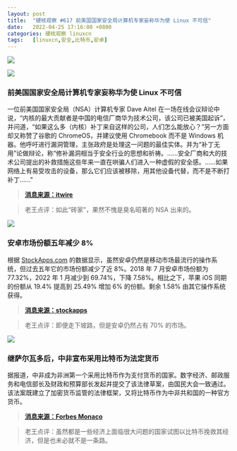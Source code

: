 ```yaml
---
layout: post
title:	"硬核观察 #617 前美国国家安全局计算机专家妄称华为使 Linux 不可信"
date:	2022-04-25 17:16:00 +0800 
categories:	硬核观察 linuxcn 
tags:	[linuxcn,安全,比特币,安卓]
---
```



![](/Asserts/Images//attachment/album/202204/25/171545oblnndod3inzz0gz.jpg)


![](/Asserts/Images//attachment/album/202204/25/171557s2w1vwzktt21tw2j.jpg)


### 前美国国家安全局计算机专家妄称华为使 Linux 不可信


一位前美国国家安全局（NSA）计算机专家 Dave Aitel 在一场在线会议辩论中说，“内核的最大贡献者是中国的电信厂商华为技术公司，该公司已被美国起诉”，并问道，“如果这么多（内核）补丁来自这样的公司，人们怎么能放心？”另一方面却又称赞了谷歌的 ChromeOS，并建议使用 Chromebook 而不是 Windows 机器。他呼吁进行漏洞管理，主张政府是处理这一问题的最佳实体。并为“补丁无用”论做辩论，称“修补漏洞相当于安全行业的思想和祈祷。……安全厂商和大的技术公司提出的补救措施这些年来一直在哄骗人们进入一种虚假的安全感。……如果网络上有易受攻击的设备，那么它们应该被移除，用其他设备代替，而不是不断打补丁……”



> 
> **[消息来源：itwire](https://itwire.com/business-it-news/security/patching-is-security-industry-s-thoughts-and-prayers-ex-nsa-man-aitel.html)**
> 
> 
> 



> 
> 老王点评：如此“砖家”，果然不愧是臭名昭著的 NSA 出来的。
> 
> 
> 


![](/Asserts/Images//attachment/album/202204/25/171606rxlmlqvcl00v0lcl.jpg)


### 安卓市场份额五年减少 8%


根据 [StockApps.com](http://stockapps.com/) 的数据显示，虽然安卓仍然是移动市场最流行的操作系统，但过去五年它的市场份额减少了近 8%。2018 年 7 月安卓市场份额为 77.32%，2022 年 1 月减少到 69.74%，下降 7.58%。相比之下，苹果 iOS 同期的份额从 19.4% 提高到 25.49% 增加 6% 的份额。剩余 1.58% 由其它操作系统获得。



> 
> **[消息来源：stockapps](https://stockapps.com/blog/android-loses-8-of-its-global-os-market-share-in-five-years/)**
> 
> 
> 



> 
> 老王点评：即便走下坡路，但是安卓仍然占有 70% 的市场。
> 
> 
> 


![](/Asserts/Images//attachment/album/202204/25/171620zgkfloc0ycocrrog.jpg)


### 继萨尔瓦多后，中非宣布采用比特币为法定货币


据报道，中非成为非洲第一个采用比特币作为支付货币的国家。数字经济、邮政服务和电信部长及财政和预算部长发起并提交了该法律草案，由国民大会一致通过。该法案既建立了加密货币监管的法律框架，又将比特币作为中非共和国的一种官方货币。



> 
> **[消息来源：Forbes Monaco](https://forbes.mc/article/first-african-country-adopt-bitcoin-legal-currency-central-african-republic)**
> 
> 
> 



> 
> 老王点评：虽然都是一些经济上面临很大问题的国家试图以比特币挽救其经济，但是也未必就不是一条路。
> 
> 
>
